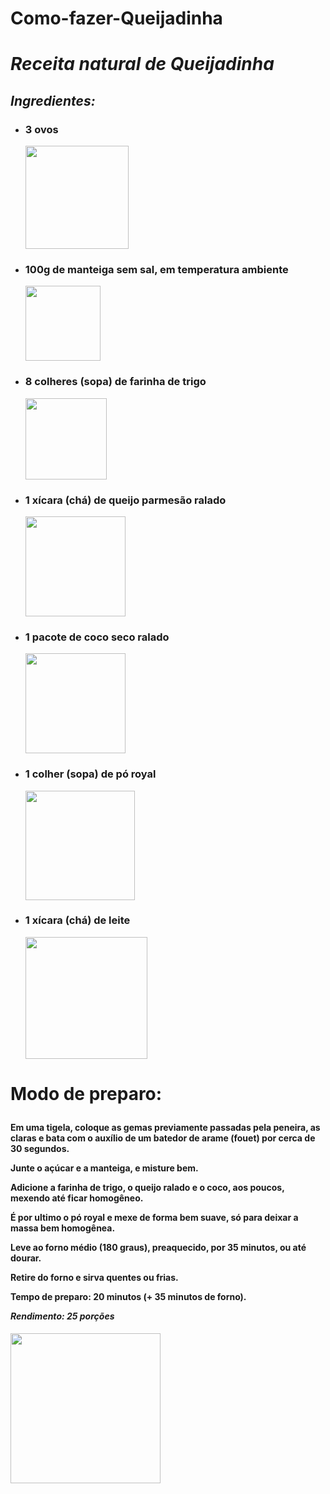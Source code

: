 # Como-fazer-Queijadinha
<h1> <i>Receita natural de Queijadinha</i> </h1> 
<h2><i> <head> Ingredientes:</head> </i></h2>
<ul> <li> <h3> <b> <p> 3 ovos </p> </b> </h3> </li>
<img src="https://cdnv2.moovin.com.br/bancadoholandes/imagens/produtos/original/655ad0145e9efd7c96abbfd8254ff67a0023394f.jpeg" weight=175 height=165>
<li> <h3> <b><p> 100g de manteiga sem sal, em temperatura ambiente</p></b> </h3> </li>
<img src="https://s2.glbimg.com/m6Xyoh2Tl8B_GVT2X72LZ4WQJLg=/0x0:1254x836/984x0/smart/filters:strip_icc()/i.s3.glbimg.com/v1/AUTH_bc8228b6673f488aa253bbcb03c80ec5/internal_photos/bs/2021/r/f/GBL6EIR9A2l2h81kZslQ/manteiga.jpg" weight=150 height=120>
<li> <h3> <b><p>8 colheres (sopa) de farinha de trigo</p></b> </h3> </li>
<img src="https://blog.novasafra.com.br/wp-content/uploads/2020/12/post_thumbnail-e7df5d393707f1c98c67947477a1f928-780x450.jpeg" weight=130 height=130>
<li> <h3> <b><p> 1 xícara (chá) de queijo parmesão ralado</p></b> </h3> </li>
<img src="https://th.bing.com/th/id/R.e067c4e42e1d9ee71ebad3646cdfac79?rik=XbgMZemR01YZ%2fA&riu=http%3a%2f%2fpastrella.com.br%2fwp-content%2fuploads%2f2015%2f01%2fpastrella-queijo-parmesao-ralado.jpg&ehk=QHpCdmdKi1zkDHIBQYF2LWOvsI9sOoZ3e1TP%2f0zxEhM%3d&risl=&pid=ImgRaw&r=0" weight=160 height=160>
<li> <h3><b><p> 1 pacote de coco seco ralado </p></b> </h3> </li>
<img src="https://images.eatsmarter.de/sites/default/files/styles/450x375/public/kokosmilch-kokosmehl-_kokoszucker-backen-600x450px.jpg" weight=160 height=160>
<li> <h3> <b><p> 1 colher (sopa) de pó royal </p></b> </h3> </li>
<img src= "https://hiperideal.vteximg.com.br/arquivos/ids/168010-1000-1000/474371.jpg?v=636615817337070000" weight=180 height=175>
<li> <h3> <b><p> 1  xícara (chá) de leite </p></b> </h3> </li>
<img src= "https://th.bing.com/th/id/R.08bf49b25b7429f1815417d4855d2c82?rik=iGwRZFqSWRdOpA&riu=http%3a%2f%2fcdn.agriland.ie%2fuploads%2f2016%2f05%2fMilk-bottle-ndc-1-683x1024.jpg&ehk=z176J3YTvkNysWRTiBw75vwoPSbmP6rxG3jTHBS6NPQ%3d&risl=&pid=ImgRaw&r=0" weight= 200 height=195> </ul>
<strong> 
<h1> <p>Modo de preparo:</p> </h1>
</strong>
<h4> <p>Em uma tigela, coloque as gemas previamente passadas pela peneira, as claras e bata com o auxílio de um batedor de arame (fouet) por cerca de 30 segundos.</p>

<p>Junte o açúcar e a manteiga, e misture bem.</p>

<p>Adicione a farinha de trigo, o queijo ralado e o coco, aos poucos, mexendo até ficar homogêneo.</p>

<p>É por ultimo o pó royal e mexe de forma bem suave, só para deixar a massa bem homogênea.</p>

<p>Leve ao forno médio (180 graus), preaquecido, por 35 minutos, ou até dourar.</p>

<p>Retire do forno e sirva quentes ou frias.</p> 

<p>Tempo de preparo: 20 minutos (+ 35 minutos de forno).</p>

<em>Rendimento: 25 porções</em> </h4>

<img src="https://receitasturbinadas.com.br/wp-content/uploads/2013/06/1039985_629196703757110_59589257_o.jpg" weight=230 height=240>
